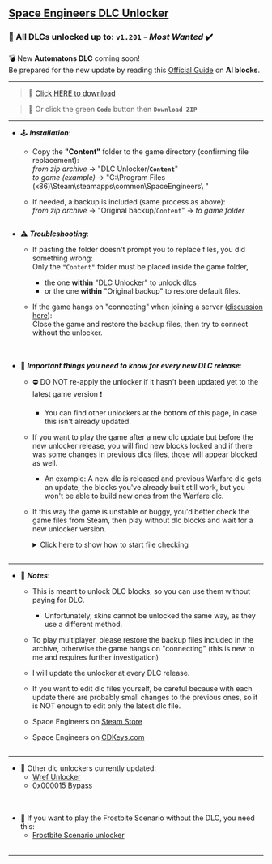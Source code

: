 ## [Space Engineers DLC Unlocker](https://github.com/Lamer87/Space_Engineers_DLC_unlocker#space-engineers-dlc-unlocker)

### 🚀 All DLCs unlocked up to: `v1.201` - *Most Wanted* ✔️
💣 New **Automatons DLC** coming soon!  
Be prepared for the new update by reading this [Official Guide](https://www.spaceengineersgame.com/new-players/grid-ai-guide/) on **AI blocks**.

---
>💾 [Click HERE to download](https://github.com/Lamer87/Space_Engineers_DLC_unlocker/archive/refs/heads/main.zip)

>💾 Or click the green **`Code`** button then **`Download ZIP`**

---
- 🕹️ ***Installation***:

  - Copy the **"Content"** folder to the game directory (confirming file replacement):  
*from zip archive* -> "DLC Unlocker/**`Content`**"  
*to game (example)* -> "C:\Program Files (x86)\Steam\steamapps\common\SpaceEngineers\ "  

  - If needed, a backup is included (same process as above):  
*from zip archive* -> "Original backup/`Content`" -> *to game folder*  

[<img src="https://i.ibb.co/h7hwpbn/Empty-png.png" width="1"/>](https://github.com/Lamer87/Space_Engineers_DLC_unlocker#space-engineers-dlc-unlocker)

- ⚠️ ***Troubleshooting***:

  - If pasting the folder doesn't prompt you to replace files, you did something wrong:  
    Only the `"Content"` folder must be placed inside the game folder,  
     - the one **within** "DLC Unlocker" to unlock dlcs  
     - or the one **within** "Original backup" to restore default files.  

  - If the game hangs on "connecting" when joining a server ([discussion here](https://github.com/Lamer87/Space_Engineers_DLC_unlocker/discussions/17)):  
    Close the game and restore the backup files, then try to connect without the unlocker.

[<img src="https://i.ibb.co/h7hwpbn/Empty-png.png" width="1"/>](https://github.com/Lamer87/Space_Engineers_DLC_unlocker#space-engineers-dlc-unlocker)
---
- 🔄 ***Important things you need to know for every new DLC release***:

  - ⛔ DO NOT re-apply the unlocker if it hasn't been updated yet to the latest game version ❗
    - You can find other unlockers at the bottom of this page, in case this isn't already updated.

  - If you want to play the game after a new dlc update but before the new unlocker release, you will find new blocks locked and if there was some changes in previous dlcs files, those will appear blocked as well.
    - An example: A new dlc is released and previous Warfare dlc gets an update, the blocks you've already built still work, but you won't be able to build new ones from the Warfare dlc.

  - If this way the game is unstable or buggy, you'd better check the game files from Steam, then play without dlc blocks and wait for a new unlocker version.
    <details><summary>Click here to show how to start file checking</summary><p>

    - Directly from your browser:  
    
      Copy/paste this link into the url bar and press Enter (even with Steam closed)  
      ```
      steam://validate/244850
      ```
    
    - From Steam:  
    
      -Right click on Space Engineers, then Properties  
      -select Local Files on the left, then Verify integrity of game files.
    </p></details>

[<img src="https://i.ibb.co/h7hwpbn/Empty-png.png" width="1"/>](https://github.com/Lamer87/Space_Engineers_DLC_unlocker#space-engineers-dlc-unlocker)

---

- 📜 ***Notes***:

  - This is meant to unlock DLC blocks, so you can use them without paying for DLC.

    - Unfortunately, skins cannot be unlocked the same way, as they use a different method.
  
  - To play multiplayer, please restore the backup files included in the archive, otherwise the game hangs on "connecting" (this is new to me and requires further investigation)

  - I will update the unlocker at every DLC release.

  - If you want to edit dlc files yourself, be careful because with each update there are probably small changes to the previous ones, so it is NOT enough to edit only the latest dlc file.

  - Space Engineers on [Steam Store](https://store.steampowered.com/app/244850/Space_Engineers/)

  - Space Engineers on [CDKeys.com](https://www.cdkeys.com/catalogsearch/result/?q=space%20engineers)

[<img src="https://i.ibb.co/h7hwpbn/Empty-png.png" width="1"/>](https://github.com/Lamer87/Space_Engineers_DLC_unlocker#space-engineers-dlc-unlocker)

---

- 📌 Other dlc unlockers currently updated:
  - [Wref Unlocker](https://github.com/wrefgtzweve/SpaceEngineersDLCUnlocker)
  - [0x000015 Bypass](https://github.com/0x000015/SpaceEngineers-DLC-Bypass)
<!--  - [AdrianOkay Unlocker](https://github.com/AdrianOkay/SpaceEngineersDLC-Unlocker) -->

[<img src="https://i.ibb.co/h7hwpbn/Empty-png.png" width="1"/>](https://github.com/Lamer87/Space_Engineers_DLC_unlocker#space-engineers-dlc-unlocker)
---
- 🧊 If you want to play the Frostbite Scenario without the DLC, you need this:
  - [Frostbite Scenario unlocker](https://github.com/Lamer87/Space-Engineers-Frostbite-Scenario-Unlocker)  
[<img src="https://i.ibb.co/h7hwpbn/Empty-png.png" width="1"/>](https://github.com/Lamer87/Space_Engineers_DLC_unlocker#space-engineers-dlc-unlocker)

---




<!--  -->
<!-- Useless code to use occasionally:


# 🚧 UPDATING - PLEASE WAIT! 🤖
# just few minutes and the unlocker is ready!
# or take a look at the other unlockers here:
## [Wref Unlocker](https://github.com/wrefgtzweve/SpaceEngineersDLCUnlocker) - or - [0x000015 Bypass](https://github.com/0x000015/SpaceEngineers-DLC-Bypass)
[<img src="https://i.ibb.co/h7hwpbn/Empty-png.png" width="300"/>](https://github.com/Lamer87/Space_Engineers_DLC_unlocker)

---
<fino all'inizio di questa riga, incollare tutto all'inizio del readme


img download button:
[<img src="https://i.ibb.co/JxM2nh7/Donwload-button-png-LITE.png" width="175"/>](https://github.com/Lamer87/Space_Engineers_DLC_unlocker/archive/refs/heads/main.zip)

img empty:
[<img src="https://i.ibb.co/h7hwpbn/Empty-png.png" width="1"/>](https://github.com/Lamer87/Space_Engineers_DLC_unlocker#space-engineers-dlc-unlocker)

img nfs-se most wanted:
[<img src="https://i.ibb.co/QMrP5yL/SEmw-lol.jpg" width="250"/>](https://youtu.be/dQw4w9WgXcQ)
(sorry for the link, lol)

square selector:
- [ ] \example

-->
